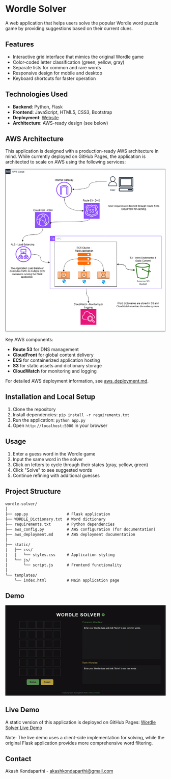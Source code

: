 # Wordle Solver

A web application that helps users solve the popular Wordle word puzzle game by providing suggestions based on their current clues.

## Features
- Interactive grid interface that mimics the original Wordle game
- Color-coded letter classification (green, yellow, gray)
- Separate lists for common and rare words
- Responsive design for mobile and desktop
- Keyboard shortcuts for faster operation

## Technologies Used
- **Backend**: Python, Flask
- **Frontend**: JavaScript, HTML5, CSS3, Bootstrap
- **Deployment**: [Website](https://akashkk25.github.io/WORDLE-Solver-GHP/)
- **Architecture**: AWS-ready design (see below)

## AWS Architecture
This application is designed with a production-ready AWS architecture in mind. While currently deployed on GitHub Pages, the application is architected to scale on AWS using the following services:

![AWS Architecture Diagram](docs/wordle-solver-aws-architecture.png)

Key AWS components:
- **Route 53** for DNS management
- **CloudFront** for global content delivery
- **ECS** for containerized application hosting
- **S3** for static assets and dictionary storage
- **CloudWatch** for monitoring and logging

For detailed AWS deployment information, see [aws_deployment.md](aws-deployment.md).

## Installation and Local Setup
1. Clone the repository
2. Install dependencies: `pip install -r requirements.txt`
3. Run the application: `python app.py`
4. Open `http://localhost:5000` in your browser

## Usage
1. Enter a guess word in the Wordle game
2. Input the same word in the solver
3. Click on letters to cycle through their states (gray, yellow, green)
4. Click "Solve" to see suggested words
5. Continue refining with additional guesses

## Project Structure
```
wordle-solver/
│
├── app.py                 # Flask application
├── WORDLE_Dictionary.txt  # Word dictionary
├── requirements.txt       # Python dependencies
├── aws_config.py          # AWS configuration (for documentation)
├── aws_deployment.md      # AWS deployment documentation
│
├── static/
│   ├── css/
│   │   └── styles.css     # Application styling
│   └── js/
│       └── script.js      # Frontend functionality
│
└── templates/
    └── index.html         # Main application page
```

## Demo
![Demo](docs/wordle_solver_demo.gif)


## Live Demo

A static version of this application is deployed on GitHub Pages:
[Wordle Solver Live Demo](https://akashkk25.github.io/WORDLE-Solver-GHP/)

Note: The live demo uses a client-side implementation for solving, while the original Flask application provides more comprehensive word filtering.

## Contact
Akash Kondaparthi - akashkondaparthi@gmail.com
